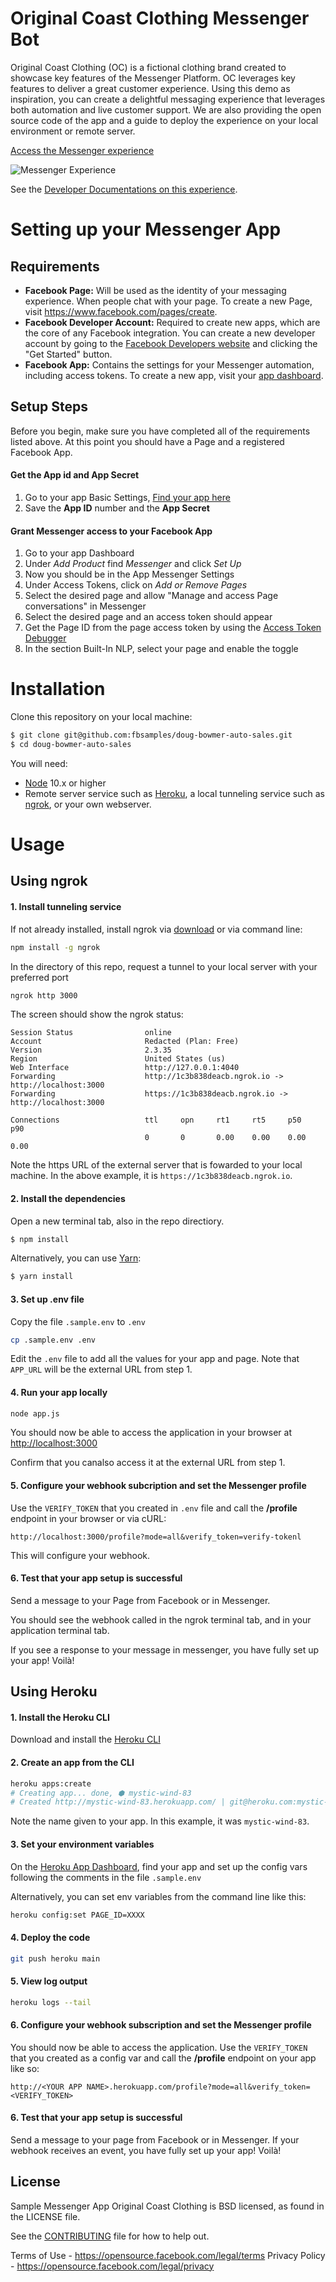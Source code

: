 # Original Coast Clothing Messenger Bot

Original Coast Clothing (OC) is a fictional clothing brand created to showcase key features of the Messenger Platform. OC leverages key features to deliver a great customer experience. Using this demo as inspiration, you can create a delightful messaging experience that leverages both automation and live customer support. We are also providing the open source code of the app and a guide to deploy the experience on your local environment or remote server.

[Access the Messenger experience](https://m.me/dougbowmerautosales?ref=GITHUB)

![Messenger Experience](public/experience.png)

See the [Developer Documentations on this experience](https://developers.facebook.com/docs/messenger-platform/getting-started/sample-apps/doug-bowmer-auto-sales).

# Setting up your Messenger App

## Requirements

- **Facebook Page:** Will be used as the identity of your messaging experience. When people chat with your page. To create a new Page, visit https://www.facebook.com/pages/create.
- **Facebook Developer Account:** Required to create new apps, which are the core of any Facebook integration. You can create a new developer account by going to the [Facebook Developers website](https://developers.facebook.com/) and clicking the "Get Started" button.
- **Facebook App:** Contains the settings for your Messenger automation, including access tokens. To create a new app, visit your [app dashboard](https://developers.facebook.com/apps).

## Setup Steps

Before you begin, make sure you have completed all of the requirements listed above. At this point you should have a Page and a registered Facebook App.

#### Get the App id and App Secret

1. Go to your app Basic Settings, [Find your app here](https://developers.facebook.com/apps)
2. Save the **App ID** number and the **App Secret**

#### Grant  Messenger access to your Facebook App

1. Go to your app Dashboard
2. Under _Add Product_ find _Messenger_ and click _Set Up_
3. Now you should be in the App Messenger Settings
4. Under Access Tokens, click on _Add or Remove Pages_
5. Select the desired page and allow "Manage and access Page conversations" in Messenger
6. Select the desired page and an access token should appear
7. Get the Page ID from the page access token by using the [Access Token Debugger](https://developers.facebook.com/tools/debug/accesstoken/)
8. In the section Built-In NLP, select your page and enable the toggle

# Installation

Clone this repository on your local machine:

```bash
$ git clone git@github.com:fbsamples/doug-bowmer-auto-sales.git
$ cd doug-bowmer-auto-sales
```

You will need:

- [Node](https://nodejs.org/en/) 10.x or higher
- Remote server service such as [Heroku](https://www.heroku.com/), a local tunneling service such as [ngrok](https://ngrok.com/), or your own webserver.

# Usage

## Using ngrok

#### 1. Install tunneling service

If not already installed, install ngrok via [download](https://ngrok.com/download) or via command line:

```bash
npm install -g ngrok
```

In the directory of this repo, request a tunnel to your local server with your preferred port
```bash
ngrok http 3000
```

The screen should show the ngrok status:

```
Session Status                online
Account                       Redacted (Plan: Free)
Version                       2.3.35
Region                        United States (us)
Web Interface                 http://127.0.0.1:4040
Forwarding                    http://1c3b838deacb.ngrok.io -> http://localhost:3000
Forwarding                    https://1c3b838deacb.ngrok.io -> http://localhost:3000

Connections                   ttl     opn     rt1     rt5     p50     p90
                              0       0       0.00    0.00    0.00    0.00
```
Note the https URL of the external server that is fowarded to your local machine. In the above example, it is `https://1c3b838deacb.ngrok.io`.

#### 2. Install the dependencies

Open a new terminal tab, also in the repo directiory.

```bash
$ npm install
```

Alternatively, you can use [Yarn](https://yarnpkg.com/en/):

```bash
$ yarn install
```

#### 3. Set up .env file

Copy the file `.sample.env` to `.env`

```bash
cp .sample.env .env
```

Edit the `.env` file to add all the values for your app and page. Note that `APP_URL` will be the external URL from step 1.

#### 4. Run your app locally

```bash
node app.js
```

You should now be able to access the application in your browser at [http://localhost:3000](http://localhost:3000)

Confirm that you canalso access it at the external URL from step 1.

#### 5. Configure your webhook subcription and set the Messenger profile

Use the `VERIFY_TOKEN` that you created in `.env` file and call the **/profile** endpoint in your browser or via cURL:
```
http://localhost:3000/profile?mode=all&verify_token=verify-tokenl
```

This will configure your webhook.

#### 6. Test that your app setup is successful

Send a message to your Page from Facebook or in Messenger.

You should see the webhook called in the ngrok terminal tab, and in your application terminal tab.

If you see a response to your message in messenger, you have fully set up your app! Voilà!

## Using Heroku

#### 1. Install the Heroku CLI

Download and install the [Heroku CLI](https://devcenter.heroku.com/articles/heroku-cli)

#### 2. Create an app from the CLI

```bash
heroku apps:create
# Creating app... done, ⬢ mystic-wind-83
# Created http://mystic-wind-83.herokuapp.com/ | git@heroku.com:mystic-wind-83.git
```

Note the name given to your app. In this example, it was `mystic-wind-83`.

#### 3. Set your environment variables

On the [Heroku App Dashboard](https://dashboard.heroku.com/), find your app and set up the config vars following the comments in the file ```.sample.env```

Alternatively, you can set env variables from the command line like this:

 ```bash
heroku config:set PAGE_ID=XXXX
```

#### 4. Deploy the code

```bash
git push heroku main
```

#### 5. View log output

```bash
heroku logs --tail
```

#### 6. Configure your webhook subscription and set the Messenger profile
  You should now be able to access the application. Use the ```VERIFY_TOKEN``` that you created as a config var and call the **/profile** endpoint on your app like so:

  ```
  http://<YOUR APP NAME>.herokuapp.com/profile?mode=all&verify_token=<VERIFY_TOKEN>
  ```

#### 6. Test that your app setup is successful

Send a message to your page from Facebook or in Messenger. If your webhook receives an event, you have fully set up your app! Voilà!

## License

Sample Messenger App Original Coast Clothing is BSD licensed, as found in the LICENSE file.

See the [CONTRIBUTING](CONTRIBUTING.md) file for how to help out.

Terms of Use - https://opensource.facebook.com/legal/terms
Privacy Policy - https://opensource.facebook.com/legal/privacy
